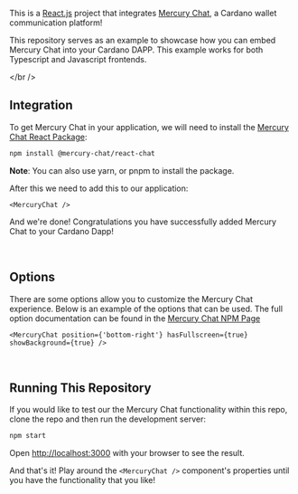 This is a [React.js](https://reactjs.org/) project that integrates [Mercury Chat](https://mercurychat.io/), a Cardano wallet communication platform!

This repository serves as an example to showcase how you can embed Mercury Chat into your Cardano DAPP. This example works for both Typescript and Javascript frontends.

</br />

## Integration

To get Mercury Chat in your application, we will need to install the [Mercury Chat React Package](https://www.npmjs.com/package/@mercury-chat/react-chat):

```bash
npm install @mercury-chat/react-chat
```

<b>Note</b>: You can also use yarn, or pnpm to install the package.

After this we need to add this to our application:

```
<MercuryChat />
```

And we're done! Congratulations you have successfully added Mercury Chat to your Cardano Dapp!

<br />

## Options
There are some options allow you to customize the Mercury Chat experience. Below is an example of the options that can be used. The full option documentation can be found in the [Mercury Chat NPM Page](https://www.npmjs.com/package/@mercury-chat/react-chat)

```
<MercuryChat position={'bottom-right'} hasFullscreen={true} showBackground={true} />
```

<br />


## Running This Repository

If you would like to test our the Mercury Chat functionality within this repo, clone the repo and then run the development server:

```bash
npm start
```

Open [http://localhost:3000](http://localhost:3000) with your browser to see the result.

And that's it! Play around the ```<MercuryChat />``` component's properties until you have the functionality that you like!
